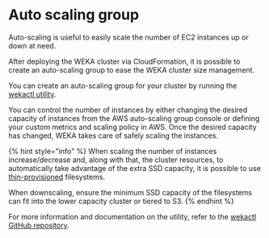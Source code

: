 # Auto scaling group

Auto-scaling is useful to easily scale the number of EC2 instances up or down at need.

After deploying the WEKA cluster via CloudFormation, it is possible to create an auto-scaling group to ease the WEKA cluster size management.

You can create an auto-scaling group for your cluster by running the [wekactl utility](https://github.com/weka/wekactl).

You can control the number of instances by either changing the desired capacity of instances from the AWS auto-scaling group console or defining your custom metrics and scaling policy in AWS. Once the desired capacity has changed, WEKA takes care of safely scaling the instances.

{% hint style="info" %}
When scaling the number of instances increase/decrease and, along with that, the cluster resources, to automatically take advantage of the extra SSD capacity, it is possible to use [thin-provisioned](../../../weka-system-overview/filesystems.md#thin-provisioning) filesystems.

When downscaling, ensure the minimum SSD capacity of the filesystems can fit into the lower capacity cluster or tiered to S3.&#x20;
{% endhint %}

For more information and documentation on the utility, refer to the [wekactl GitHub repository](https://github.com/weka/wekactl).
